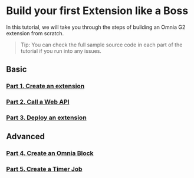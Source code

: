 # Build your first Extension like a Boss

In this tutorial, we will take you through the steps of building an Omnia G2 extension from scratch.

>Tip: You can check the full sample source code in each part of the tutorial if you run into any issues.

## Basic

### [Part 1. Create an extension](./create-extension#create-an-extension)

### [Part 2. Call a Web API](./call-web-api#call-a-web-api)

### [Part 3. Deploy an extension](./deploy-extension#deploy-an-extension)

## Advanced

### [Part 4. Create an Omnia Block](./create-omnia-block#create-an-omnia-block)

### [Part 5. Create a Timer Job](./create-timer-job#create-an-omnia-block)
